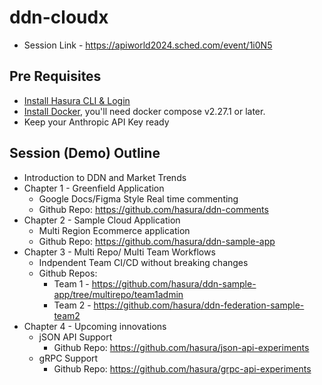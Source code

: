 # ddn-cloudx

- Session Link - https://apiworld2024.sched.com/event/1i0N5

## Pre Requisites

- [Install Hasura CLI & Login](https://hasura.io/docs/3.0/cli/installation)
- [Install Docker](https://docs.docker.com/engine/install/), you'll need docker compose v2.27.1 or later.
- Keep your Anthropic API Key ready

## Session (Demo) Outline

  - Introduction to DDN and Market Trends
  - Chapter 1 - Greenfield Application
    - Google Docs/Figma Style Real time commenting 
    - Github Repo: https://github.com/hasura/ddn-comments 
  - Chapter 2 - Sample Cloud Application
    - Multi Region Ecommerce application
    - Github Repo: https://github.com/hasura/ddn-sample-app
  - Chapter 3 - Multi Repo/ Multi Team Workflows
    - Indpendent Team CI/CD without breaking changes
    - Github Repos:
      - Team 1 - https://github.com/hasura/ddn-sample-app/tree/multirepo/team1admin 
      - Team 2 - https://github.com/hasura/ddn-federation-sample-team2
  - Chapter 4 - Upcoming innovations
    - jSON API Support 
      -  Github Repo: https://github.com/hasura/json-api-experiments
    - gRPC Support
      - Github Repo: https://github.com/hasura/grpc-api-experiments 